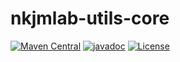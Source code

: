# nkjmlab-utils-core

[![Maven Central](https://img.shields.io/maven-central/v/org.nkjmlab/nkjmlab-utils-core.svg)](http://mvnrepository.com/artifact/org.nkjmlab/nkjmlab-utils-core) [![javadoc](https://javadoc.io/badge2/org.nkjmlab/nkjmlab-utils-core/javadoc.svg)](https://javadoc.io/doc/org.nkjmlab/nkjmlab-utils-core) [![License](https://img.shields.io/badge/License-Apache%202.0-blue.svg)](https://opensource.org/licenses/Apache-2.0)

